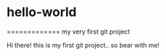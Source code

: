 # hello-world
=============
my very first git project

Hi there! this is my first git project.. so bear with me!


